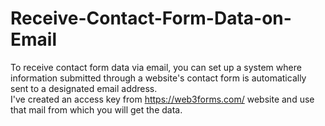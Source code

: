 # Receive-Contact-Form-Data-on-Email
To receive contact form data via email, you can set up a system where information submitted through a website's contact form is automatically sent to a designated email address.
<br>
I've created an access key from https://web3forms.com/ website and use that mail from which you will get the data.
